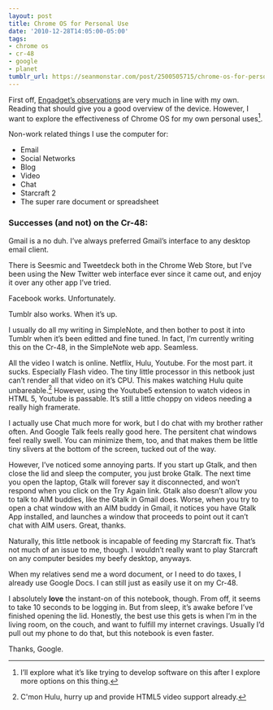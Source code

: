 ```yaml
---
layout: post
title: Chrome OS for Personal Use
date: '2010-12-28T14:05:00-05:00'
tags:
- chrome os
- cr-48
- google
- planet
tumblr_url: https://seanmonstar.com/post/2500505715/chrome-os-for-personal-use
---
```

First off, [Engadget’s observations](http://www.engadget.com/2010/12/09/google-cr-48-chrome-laptop-preview/) are very much in line with my own. Reading that should give you a good overview of the device. However, I want to explore the effectiveness of Chrome OS for my own personal uses[^1].

Non-work related things I use the computer for:

- Email
- Social Networks
- Blog
- Video
- Chat
- Starcraft 2
- The super rare document or spreadsheet

### Successes (and not) on the Cr-48:

Gmail is a no duh. I’ve always preferred Gmail’s interface to any desktop email client.

There is Seesmic and Tweetdeck both in the Chrome Web Store, but I’ve been using the New Twitter web interface ever since it came out, and enjoy it over any other app I’ve tried.

Facebook works. Unfortunately.

Tumblr also works. When it’s up.

I usually do all my writing in SimpleNote, and then bother to post it into Tumblr when it’s been editted and fine tuned. In fact, I’m currently writing this on the Cr-48, in the SimpleNote web app. Seamless.

All the video I watch is online. Netflix, Hulu, Youtube. For the most part. it sucks. Especially Flash video. The tiny little processor in this netbook just can’t render all that video on it’s CPU. This makes watching Hulu quite unbareable.[^2] However, using the Youtube5 extension to watch videos in HTML 5, Youtube is passable. It’s still a little choppy on videos needing a really high framerate.

I actually use Chat much more for work, but I do chat with my brother rather often. And Google Talk feels really good here. The persitent chat windows feel really swell. You can minimize them, too, and that makes them be little tiny slivers at the bottom of the screen, tucked out of the way.

However, I’ve noticed some annoying parts. If you start up Gtalk, and then close the lid and sleep the computer, you just broke Gtalk. The next time you open the laptop, Gtalk will forever say it disconnected, and won’t respond when you click on the Try Again link. Gtalk also doesn’t allow you to talk to AIM buddies, like the Gtalk in Gmail does. Worse, when you try to open a chat window with an AIM buddy in Gmail, it notices you have Gtalk App installed, and launches a window that proceeds to point out it can’t chat with AIM users. Great, thanks.

Naturally, this little netbook is incapable of feeding my Starcraft fix. That’s not much of an issue to me, though. I wouldn’t really want to play Starcraft on any computer besides my beefy desktop, anyways.

When my relatives send me a word document, or I need to do taxes, I already use Google Docs. I can still just as easily use it on my Cr-48.

I absolutely **love** the instant-on of this notebook, though. From off, it seems to take 10 seconds to be logging in. But from sleep, it’s awake before I’ve finished opening the lid. Honestly, the best use this gets is when I’m in the living room, on the couch, and want to fulfill my internet cravings. Usually I’d pull out my phone to do that, but this notebook is even faster.

Thanks, Google.



[^1]: I’ll explore what it’s like trying to develop software on this after I explore more options on this thing.

[^2]: C'mon Hulu, hurry up and provide HTML5 video support already.

